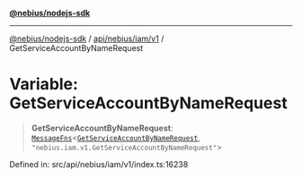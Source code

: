 [**@nebius/nodejs-sdk**](../../../../../README.md)

***

[@nebius/nodejs-sdk](../../../../../README.md) / [api/nebius/iam/v1](../README.md) / GetServiceAccountByNameRequest

# Variable: GetServiceAccountByNameRequest

> **GetServiceAccountByNameRequest**: [`MessageFns`](../../../../../runtime/protos/core/interfaces/MessageFns.md)\<[`GetServiceAccountByNameRequest`](../interfaces/GetServiceAccountByNameRequest.md), `"nebius.iam.v1.GetServiceAccountByNameRequest"`\>

Defined in: src/api/nebius/iam/v1/index.ts:16238
